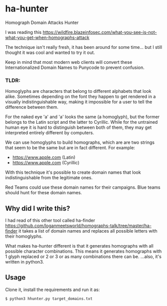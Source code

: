 # ha-hunter
Homograph Domain Attacks Hunter

I was reading this https://wildfire.blazeinfosec.com/what-you-see-is-not-what-you-get-when-homographs-attack

The technique isn't really fresh, it has been around for some time... but I still thought it was cool and wanted to try it out.

Keep in mind that most modern web clients will convert these Internationalized Domain Names to Punycode to prevent confusion.

### TLDR:
Homoglyphs are characters that belong to different alphabets that look alike. Sometimes depending on the font they happen to get rendered in a visually indistinguishable way, making it impossible for a user to tell the difference between them.

For the naked eye 'a' and 'а' looks the same (a homoglyph), but the former belongs to the Latin script and the latter to Cyrillic. While for the untrained human eye it is hard to distinguish between both of them, they may get interpreted entirely different by computers.

We can use homoglyphs to build homographs, which are are two strings that seem to be the same but are in fact different.
For example:
- https://www.apple.com (Latin)
- https://www.аррӏе.com (Cyrillic)

With this technique it's possible to create domain names that look indistinguishable from the legitimate ones.

Red Teams could use these domain names for their campaigns. Blue teams should hunt for these domain names.

## Why did I write this?

I had read of this other tool called ha-finder https://github.com/loganmeetsworld/homographs-talk/tree/master/ha-finder
it takes a list of domain names and replaces all possible letters with their homoglyphs.

What makes ha-hunter different is that it generates homographs with all possible character combinations. This means it generates homographs with 1 glyph replaced or 2 or 3 or as many combinations there can be. 
...also, it's written in python3.

## Usage
Clone it, install the requirements and run it as:
```
$ python3 hhunter.py target_domains.txt
```
